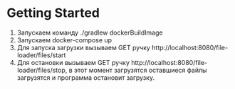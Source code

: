 # Getting Started

1. Запускаем команду ./gradlew dockerBuildImage
2. Запускаем docker-compose up
3. Для запуска загрузки вызываем GET ручку http://localhost:8080/file-loader/files/start
4. Для остановки вызываем GET ручку http://localhost:8080/file-loader/files/stop, в этот момент загрузятся оставшиеся файлы загрузятся и программа остановит загрузку. 
